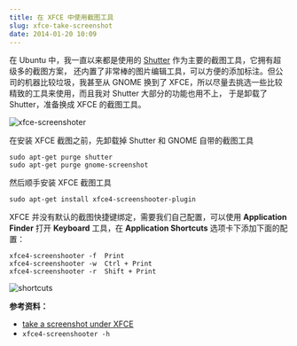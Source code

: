 ```yaml
---
title: 在 XFCE 中使用截图工具
slug: xfce-take-screenshot
date: 2014-01-20 10:09
---
```


在 Ubuntu 中，我一直以来都是使用的 [Shutter] 作为主要的截图工具，它拥有超级多的截图方案，
还内置了非常棒的图片编辑工具，可以方便的添加标注。但公司的机器比较垃圾，我甚至从 GNOME 
换到了 XFCE，所以尽量去挑选一些比较精致的工具来使用，而且我对 Shutter 大部分的功能也用不上，
于是卸载了 Shutter，准备换成 XFCE 的截图工具。

![xfce-screenshoter](http://pic.yupoo.com/greatghoul_v/DtuPMKvA/E04y9.png)

在安装 XFCE 截图之前，先卸载掉 Shutter 和 GNOME 自带的截图工具

    sudo apt-get purge shutter
    sudo apt-get purge gnome-screenshot

然后顺手安装 XFCE 截图工具

    sudo apt-get install xfce4-screenshooter-plugin

XFCE 并没有默认的截图快捷键绑定，需要我们自己配置，可以使用 **Application Finder** 打开
**Keyboard** 工具，在 **Application Shortcuts** 选项卡下添加下面的配置：

    xfce4-screenshooter -f  Print
    xfce4-screenshooter -w  Ctrl + Print
    xfce4-screenshooter -r  Shift + Print

![shortcuts](http://pic.yupoo.com/greatghoul_v/DtuSqK1t/10D55b.png)

**参考资料：**

 * [take a screenshot under XFCE](http://ubuntuforums.org/showthread.php?t=1716649)
 * `xfce4-screenshooter -h`

[Shutter]: http://alternativeto.net/software/shutter/
